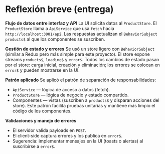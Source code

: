 
# Reflexión breve (entrega)

**Flujo de datos entre interfaz y API**
La UI solicita datos al `ProductStore`. El `ProductStore` llama a `ApiService` que usa `fetch` hacia `http://localhost:3001/api`. Las respuestas actualizan el `BehaviorSubject` `products$` al que los componentes se suscriben.

**Gestión de estado y errores**
Se usó un store ligero con `BehaviorSubject` (similar a Redux pero más simple para este proyecto). El store expone streams `products$`, `loading$` y `error$`. Todos los cambios de estado pasan por el store: carga inicial, creación y eliminación; los errores se colocan en `error$` y pueden mostrarse en la UI.

**Patrón aplicado**
Se aplicó el patrón de separación de responsabilidades:
- `ApiService` — lógica de acceso a datos (fetch).
- `ProductStore` — lógica de negocio y estado compartido.
- Componentes — vistas (suscriben a `products$` y disparan acciones del store).
Este patrón facilita pruebas unitarias y mantiene más limpio el código de los componentes.

**Validaciones y manejo de errores**
- El servidor valida payloads en `POST`.
- El client-side captura errores y los publica en `error$`.
- Sugerencia: implementar mensajes en la UI (toasts o alertas) al suscribirse a `error$`.

